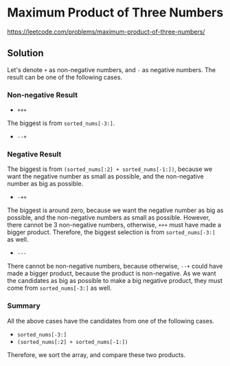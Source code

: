# Maximum Product of Three Numbers

https://leetcode.com/problems/maximum-product-of-three-numbers/

## Solution

Let's denote `+` as non-negative numbers, and `-` as negative numbers. The result can be one of the following cases.

### Non-negative Result

* `+++`

The biggest is from `sorted_nums[-3:]`.

* `--+`

### Negative Result

The biggest is from `(sorted_nums[:2] + sorted_nums[-1:])`, because we want the negative number as small as possible,
and the non-negative number as big as possible.

* `-++`

The biggest is around zero, because we want the negative number as big as possible, and the non-negative numbers as
small as possible. However, there cannot be 3 non-negative numbers, otherwise, `+++` must have made a bigger product.
Therefore, the biggest selection is from `sorted_nums[-3:]` as well.

* `---`

There cannot be non-negative numbers, because otherwise, `--+` could have made a bigger product, because the product is
non-negative. As we want the candidates as big as possible to make a big negative product, they must come from
`sorted_nums[-3:]` as well.

### Summary

All the above cases have the candidates from one of the following cases.

* `sorted_nums[-3:]`
* `(sorted_nums[:2] + sorted_nums[-1:])`

Therefore, we sort the array, and compare these two products.
